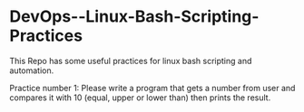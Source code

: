 # DevOps--Linux-Bash-Scripting-Practices
This Repo has some useful practices for linux bash scripting and automation.

Practice number 1:
Please write a program that gets a number from user and compares it with 10 (equal, upper or lower than) then prints the result.

